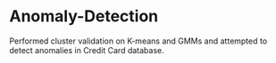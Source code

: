 # Anomaly-Detection
Performed cluster validation on K-means and GMMs and attempted to detect anomalies in Credit Card database.
